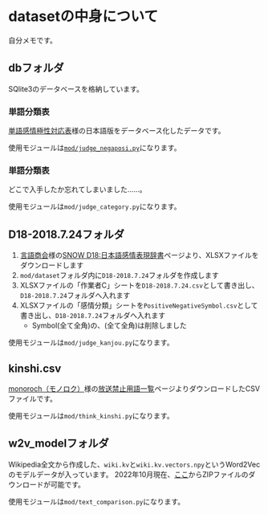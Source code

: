 # datasetの中身について

自分メモです。

## dbフォルダ

SQlite3のデータベースを格納しています。

### 単語分類表

[単語感情極性対応表](http://www.lr.pi.titech.ac.jp/%7Etakamura/pndic_ja.html)様の日本語版をデータベース化したデータです。

使用モジュールは[`mod/judge_negaposi.py`](../../mod/judge_negaposi.py)になります。

### 単語分類表

どこで入手したか忘れてしまいました……。

使用モジュールは`mod/judge_category.py`になります。

## D18-2018.7.24フォルダ

1. [言語商会](https://www.jnlp.org/GengoHouse/top)様の[SNOW D18:日本語感情表現辞書](https://www.jnlp.org/GengoHouse/snow/d18)ページより、XLSXファイルをダウンロードします
1. `mod/dataset`フォルダ内に`D18-2018.7.24`フォルダを作成します
1. XLSXファイルの「作業者C」シートを`D18-2018.7.24.csv`として書き出し、`D18-2018.7.24`フォルダへ入れます
1. XLSXファイルの「感情分類」シートを`PositiveNegativeSymbol.csv`として書き出し、`D18-2018.7.24`フォルダへ入れます
	- Symbol(全て全角)の、(全て全角)は削除しました

使用モジュールは`mod/judge_kanjou.py`になります。

## kinshi.csv

[monoroch（モノロク）](http://monoroch.net)様の[放送禁止用語一覧](http://monoroch.net/kinshi/)ページよりダウンロードしたCSVファイルです。

使用モジュールは`mod/think_kinshi.py`になります。

## w2v_modelフォルダ

Wikipedia全文から作成した、`wiki.kv`と`wiki.kv.vectors.npy`というWord2Vecのモデルデータが入っています。
2022年10月現在、[ここ](https://meitaso.net/assets/dataset/w2v_model.zip)からZIPファイルのダウンロードが可能です。

使用モジュールは`mod/text_comparison.py`になります。